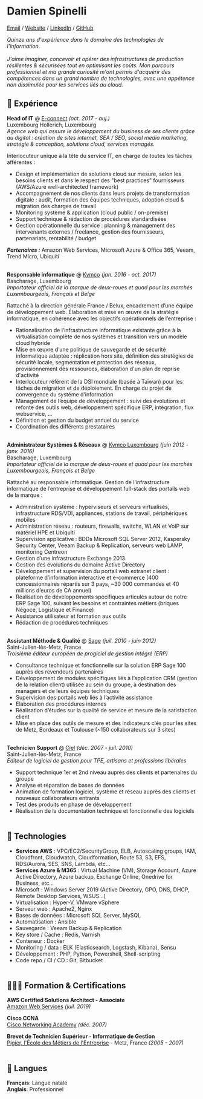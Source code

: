 # Damien Spinelli
[Email](mailto:contact@damien.lu) / [Website](https://cv.damien.lu/) / [LinkedIn](https://www.linkedin.com/in/damienspinelli/) / [GitHub](https://github.com/damien-lu/)

_Quinze ans d'expérience dans le domaine des technologies de l'information._ <br><br>
_J'aime imaginer, concevoir et opérer des infrastructures de production résilientes & sécurisées tout en optimisant les coûts. Mon parcours professionnel et ma grande curiosité m'ont permis d'acquérir des compétences dans un grand nombre de technologies, avec une appétence non dissimulée pour les services liés au cloud._

## 🏢 Expérience

**Head of IT** @ [E-connect](https://www.e-connect.lu/) _(oct. 2017 - auj.)_ <br>
Luxembourg Hollerich, Luxembourg <br>
_Agence web qui assure le développement du business de ses clients grâce au digital : création de sites internet, SEA / SEO, social media marketing, stratégie & conception, solutions cloud, services managés._

Interlocuteur unique à la tête du service IT, en charge de toutes les tâches afférentes :
  - Design et implémentation de solutions cloud sur mesure, selon les besoins clients et dans le respect des "best practices" fournisseurs (AWS/Azure well-architected framework)
  - Accompagnement de nos clients dans leurs projets de transformation digitale : audit, formation des équipes techniques, adoption cloud & migration des charges de travail
  - Monitoring système & application (cloud public / on-premise)
  - Support technique & rédaction de procédures standardisées
  - Gestion opérationnelle du service : planning & management des intervenants externes / freelance, gestion des fournisseurs, partenariats, rentabilité / budget

**_Partenaires :_** Amazon Web Services, Microsoft Azure & Office 365, Veeam, Trend Micro, Ubiquiti
<br><br>

**Responsable informatique** @ [Kymco](https://www.kymco.fr/) _(jan. 2016 - oct. 2017)_ <br>
Bascharage, Luxembourg <br>
_Importateur officiel de la marque de deux-roues et quad pour les marchés Luxembourgeois, Français et Belge_

Rattaché à la direction générale France / Belux, encadrement d’une équipe de développement web. Élaboration et mise en œuvre de la stratégie informatique, en cohérence avec les objectifs opérationnels de l’entreprise :
  - Rationalisation de l’infrastructure informatique existante grâce à la virtualisation complète de nos systèmes et transition vers un modèle cloud hybride
  - Mise en œuvre d’une politique de sauvegarde et de sécurité informatique adaptée : réplication hors site, définition des stratégies de sécurité locale, segmentation et protection des réseaux, provisionnement des ressources, élaboration d'un plan de reprise d'activité
  - Interlocuteur référent de la DSI mondiale (basée à Taïwan) pour les tâches de migration et de déploiement. En charge du projet de convergence du système d’information
  - Management de l’équipe de développement : suivi des évolutions et refonte des outils web, développement spécifique ERP, intégration, flux webservice, …
  - Définition et gestion du budget annuel du service
  - Coordination des différents prestataires
<br><br>

**Administrateur Systèmes & Réseaux** @ [Kymco Luxembourg](https://www.kymco.fr/) _(juin 2012 - janv. 2016)_ <br>
Bascharage, Luxembourg <br>
_Importateur officiel de la marque de deux-roues et quad pour les marchés Luxembourgeois, Français et Belge_

Rattaché au responsable informatique. Gestion de l’infrastructure informatique de l’entreprise et développement full-stack des portails web de la marque :
  - Administration système : hyperviseurs et serveurs virtualisés, infrastructure RDS/VDI, appliances, stations de travail, périphériques mobiles
  - Administration réseau : routeurs, firewalls, switchs, WLAN et VoIP sur matériel HPE et Ubiquiti
  - Supervision applicative : BDDs Microsoft SQL Server 2012, Kaspersky Security Center, Veeam Backup & Replication, serveurs web LAMP, monitoring Centreon
  - Gestion d’une infrastructure Exchange 2013
  - Gestion des évolutions du domaine Active Directory
  - Développement et supervision du portail web extranet client : plateforme d’information interactive et e-commerce (400 concessionnaires répartis sur 3 pays, ~30 000 commandes et 40 millions d’euros de CA annuel)
  - Réalisation de développements spécifiques articulés autour de notre ERP Sage 100, suivant les besoins et contraintes métiers (briques Négoce, Logistique et Finance) 
  - Assistance utilisateur et formation aux outils
  - Rédaction de procédures techniques
<br><br>

**Assistant Méthode & Qualité** @ [Sage](https://www.sage.fr/) _(juil. 2010 - juin 2012)_ <br>
Saint-Julien-lès-Metz, France <br>
*Troisième éditeur européen de progiciel de gestion intégré (ERP)*

  - Consultance technique et fonctionnelle sur la solution ERP Sage 100 auprès des revendeurs partenaires
  - Développement de modules spécifiques liés à l’application CRM (gestion de la relation client) utilisée au sein du groupe, à destination des managers et de leurs équipes techniques
  - Supervision des portails web liés à l’activité assistance
  - Elaboration des procédures internes
  - Réalisation d’études sur la qualité de service et mesure de la satisfaction client
  - Mise en place des outils de mesure et des indicateurs clés pour les sites de Metz, Bordeaux et Toulouse (~150 collaborateurs sur 3 sites)
<br><br>

**Technicien Support** @ [Ciel](https://www.ciel.com/) _(déc. 2007 - juil. 2010)_ <br>
Saint-Julien-lès-Metz, France <br>
*Editeur de logiciel de gestion pour TPE, artisans et professions libérales*

  - Support technique 1er et 2nd niveau auprès des clients et partenaires du groupe
  - Analyse et réparation de bases de données
  - Animation de formation logiciel, système et réseau auprès des clients et nouveaux collaborateurs entrants
  - Test des produits en phase de développement
  - Réalisation de la documentation technique et fonctionnelle des logiciels
<br><br>

## 📌 Technologies
 - **Services AWS** : VPC/EC2/SecurityGroup, ELB, Autoscaling groups, IAM, Cloudfront, Cloudwatch, Cloudformation, Route 53, S3, EFS, RDS/Aurora, SES, SNS, Lambda, etc...
 - **Services Azure & M365** : Virtual Machine (VM), Storage Account, Azure Active Directory, Azure backup, Exchange Online, Onedrive for Business, etc...
 - Microsoft : Windows Server 2019 (Active Directory, GPO, DNS, DHCP, Remote Desktop Services, WSUS...)
 - Virtualisation : Hyper-V, VMware vSphere
 - Serveur web : Apache2, Nginx
 - Bases de données : Microsoft SQL Server, MySQL
 - Automatisation : Ansible
 - Sauvegarde : Veeam Backup & Replication
 - Key store / Cache : Redis, Varnish
 - Conteneur : Docker
 - Monitoring / data : ELK (Elasticsearch, Logstash, Kibana), Sensu
 - Développement : PHP, Python, Powershell, Shell-scripting
 - Code repo / CI / CD : Git, Bitbucket
<br><br>

## 👩🏼‍🎓 Formation & Certifications

**AWS Certified Solutions Architect - Associate** <br>
[Amazon Web Services](https://www.credly.com/badges/0a2b1262-73eb-45f7-a1d8-c610410865e7) _(juil. 2019)_

**Cisco CCNA** <br>
[Cisco Networking Academy](https://www.netacad.com/fr) _(déc. 2007)_

**Brevet de Technicien Supérieur - Informatique de Gestion** <br>
[Pigier, l'École des Métiers de l'Entreprise](https://www.pigier.com/ecole-commerce-metz) - Metz, France _(2005 - 2007)_
<br><br>

## 💬 Langues

**Français**: Langue natale <br>
**Anglais**: Professionnel

 